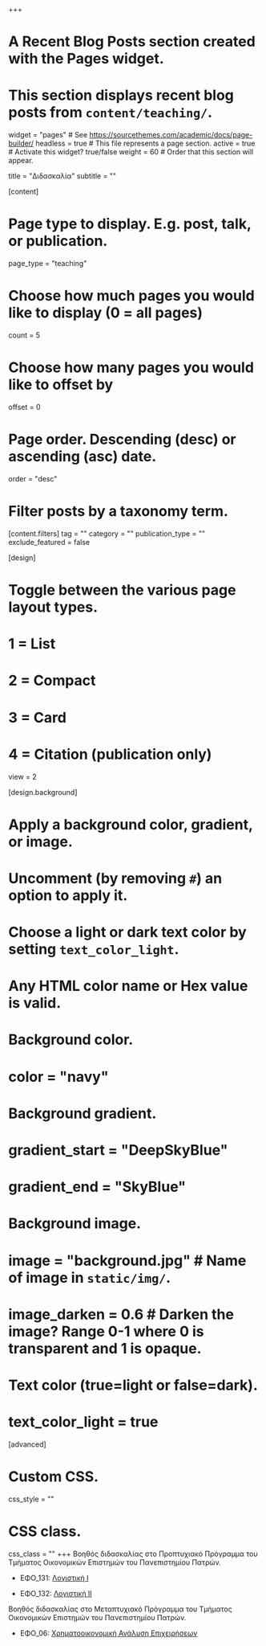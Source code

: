 +++
# A Recent Blog Posts section created with the Pages widget.
# This section displays recent blog posts from `content/teaching/`.

widget = "pages"  # See https://sourcethemes.com/academic/docs/page-builder/
headless = true  # This file represents a page section.
active = true  # Activate this widget? true/false
weight = 60  # Order that this section will appear.

title = "Διδασκαλία"
subtitle = ""

[content]


  # Page type to display. E.g. post, talk, or publication.
  page_type = "teaching"
  
  # Choose how much pages you would like to display (0 = all pages)
  count = 5
  
  # Choose how many pages you would like to offset by
  offset = 0

  # Page order. Descending (desc) or ascending (asc) date.
  order = "desc"

  # Filter posts by a taxonomy term.
  [content.filters]
    tag = ""
    category = ""
    publication_type = ""
    exclude_featured = false
  
[design]
  # Toggle between the various page layout types.
  #   1 = List
  #   2 = Compact
  #   3 = Card
  #   4 = Citation (publication only)
  view = 2
  
[design.background]
  # Apply a background color, gradient, or image.
  #   Uncomment (by removing `#`) an option to apply it.
  #   Choose a light or dark text color by setting `text_color_light`.
  #   Any HTML color name or Hex value is valid.
  
  # Background color.
  # color = "navy"
  
  # Background gradient.
  # gradient_start = "DeepSkyBlue"
  # gradient_end = "SkyBlue"
  
  # Background image.
  # image = "background.jpg"  # Name of image in `static/img/`.
  # image_darken = 0.6  # Darken the image? Range 0-1 where 0 is transparent and 1 is opaque.

  # Text color (true=light or false=dark).
  # text_color_light = true  
  
[advanced]
 # Custom CSS. 
 css_style = ""
 
 # CSS class.
 css_class = ""
+++
Βοηθός διδασκαλίας στο Προπτυχιακό Πρόγραμμα του Τμήματος Οικονομικών Επιστημών του Πανεπιστημίου Πατρών.

* ΕΦO_131: [Λογιστική Ι](https://www.econ.upatras.gr/el/undergraduate/courses/logistiki-i)

* ΕΦO_132: [Λογιστική ΙΙ](https://www.econ.upatras.gr/el/undergraduate/courses/logistiki-ii)

Βοηθός διδασκαλίας στο Μεταπτυχιακό Πρόγραμμα του Τμήματος Οικονομικών Επιστημών του Πανεπιστημίου Πατρών.

* ΕΦΟ_06: [Χρηματοοικονομική Ανάλυση Επιχειρήσεων](http://postgrad.econ.upatras.gr/el/msc/courses/hrimatooikonomiki-analysi-epiheiriseon)

